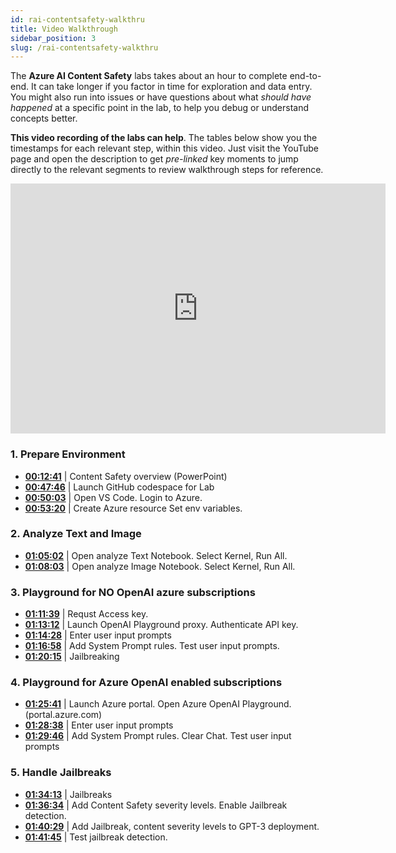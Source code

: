 ```yaml
---
id: rai-contentsafety-walkthru
title: Video Walkthrough
sidebar_position: 3
slug: /rai-contentsafety-walkthru
---
```


The **Azure AI Content Safety** labs takes about an hour to complete end-to-end. It can take longer if you factor in time for exploration and data entry. You might also run into issues or have questions about what _should have happened_ at a specific point in the lab, to help you debug or understand concepts better.

**This video recording of the labs can help**. The tables below show you the timestamps for each relevant step, within this video. Just visit the YouTube page and open the description to get _pre-linked_ key moments to jump directly to the relevant segments to review walkthrough steps for reference.

<iframe width="600" height="400" src="https://www.youtube.com/embed/UM9Ohefo4zU" title="Azure Content Safety for OpenAI - Exercise Walkthrough" frameborder="0" allowfullscreen></iframe>

### 1. Prepare Environment

- [**00:12:41**](https://youtu.be/OZpgOToBDqw?t=271) | Content Safety overview (PowerPoint)
- [**00:47:46**](https://youtu.be/UM9Ohefo4zU?t=2866) | Launch GitHub codespace for Lab
- [**00:50:03**](https://youtu.be/UM9Ohefo4zU?t=3003) | Open VS Code. Login to Azure.
- [**00:53:20**](https://youtu.be/OZpgOToBDqw?t=2377) | Create Azure resource Set env variables. 


### 2. Analyze Text and Image

- [**01:05:02**](https://youtu.be/UM9Ohefo4zU?t=3902) | Open analyze Text Notebook. Select Kernel, Run All.
- [**01:08:03**](https://youtu.be/UM9Ohefo4zU?t=4083) | Open analyze Image Notebook. Select Kernel, Run All.


### 3. Playground for NO OpenAI azure subscriptions

- [**01:11:39**](https://youtu.be/UM9Ohefo4zU?t=4299)  |  Requst Access key. 
- [**01:13:12**](https://youtu.be/UM9Ohefo4zU?t=4392)  |   Launch OpenAI Playground proxy. Authenticate API key.
- [**01:14:28**](https://youtu.be/UM9Ohefo4zU?t=4468)  |  Enter user input prompts
- [**01:16:58**](https://youtu.be/UM9Ohefo4zU?t=4618)  |  Add System Prompt rules. Test user input prompts. 
- [**01:20:15**](https://youtu.be/UM9Ohefo4zU?t=4815)  |  Jailbreaking


### 4. Playground for Azure OpenAI enabled subscriptions

- [**01:25:41**](https://youtu.be/UM9Ohefo4zU?t=5141) |  Launch Azure portal.  Open Azure OpenAI Playground. (portal.azure.com)
- [**01:28:38**](https://youtu.be/UM9Ohefo4zU?t=5318)  |  Enter user input prompts
- [**01:29:46**](https://youtu.be/UM9Ohefo4zU?t=5386)  |  Add System Prompt rules. Clear Chat. Test user input prompts


### 5. Handle Jailbreaks

- [**01:34:13**](https://youtu.be/UM9Ohefo4zU?t=5653)  |  Jailbreaks
- [**01:36:34**](https://youtu.be/UM9Ohefo4zU?t=5794)  |  Add Content Safety severity levels. Enable Jailbreak detection. 
- [**01:40:29**](https://youtu.be/UM9Ohefo4zU?t=6029)  |  Add Jailbreak, content severity levels to GPT-3 deployment.
- [**01:41:45**](https://youtu.be/UM9Ohefo4zU?t=6105)  |  Test jailbreak detection.
